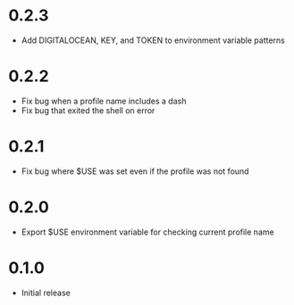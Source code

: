 # 0.2.3

* Add DIGITALOCEAN, KEY, and TOKEN to environment variable patterns

# 0.2.2

* Fix bug when a profile name includes a dash
* Fix bug that exited the shell on error

# 0.2.1

* Fix bug where $USE was set even if the profile was not found

# 0.2.0

* Export $USE environment variable for checking current profile name

# 0.1.0

* Initial release
